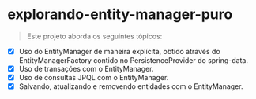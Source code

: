 # explorando-entity-manager-puro


>Este projeto aborda os seguintes tópicos:
 - [x] Uso do EntityManager de maneira explícita, obtido através do EntityManagerFactory contido no PersistenceProvider do spring-data.
 - [x] Uso de transações com o EntityManager.
 - [x] Uso de consultas JPQL com o EntityManager.
 - [x] Salvando, atualizando e removendo entidades com o EntityManager.
